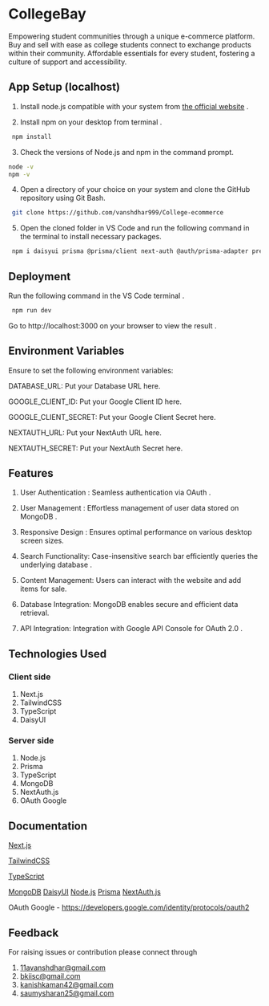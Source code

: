 # CollegeBay

Empowering student communities through a unique e-commerce platform. Buy and sell with ease as college students connect to exchange products within their community. Affordable essentials for every student, fostering a culture of support and accessibility.

## App Setup (localhost)

1. Install node.js compatible with your system from [the official website](https://nodejs.org/en/download) . 

2. Install npm on your desktop from terminal .
```bash
 npm install
  ```


 3. Check the versions of Node.js and npm in the command prompt.
  
  ```bash
 node -v
npm -v
  ```



4. Open a directory of your choice on your system and clone the GitHub repository using Git Bash.

```bash
 git clone https://github.com/vanshdhar999/College-ecommerce
  ```
5. Open the cloned folder in VS Code and run the following command in the terminal to install necessary packages.
```bash
 npm i daisyui prisma @prisma/client next-auth @auth/prisma-adapter prettier eslint-config-prettier prettier-plugin-tailwindcss
  ```



## Deployment 
Run the following command in the VS Code terminal .

```bash
 npm run dev
  ```


Go to http://localhost:3000 on your browser to view the result .

## Environment Variables 
Ensure to set the following environment variables:

DATABASE_URL: Put your Database URL here.

GOOGLE_CLIENT_ID: Put your Google Client ID here.

GOOGLE_CLIENT_SECRET: Put your Google Client Secret here.

NEXTAUTH_URL: Put your NextAuth URL here.

NEXTAUTH_SECRET: Put your NextAuth Secret here.


## Features 


1. User Authentication : Seamless authentication via OAuth .

2. User Management : Effortless management of user data stored on MongoDB .

3. Responsive Design : Ensures optimal performance on various desktop screen sizes. 


4. Search Functionality: Case-insensitive search bar efficiently queries the underlying database .


5. Content Management: Users can interact with the website and add items for sale.

6. Database Integration: MongoDB enables secure and efficient data retrieval.

7. API Integration: Integration with Google API Console for OAuth 2.0 .











## Technologies Used

### Client side 
1. Next.js
2. TailwindCSS
3. TypeScript
4. DaisyUI 

### Server side 
1. Node.js
2. Prisma
3. TypeScript
4. MongoDB
5. NextAuth.js
6. OAuth Google

## Documentation

[Next.js](https://nextjs.org/docs)

[TailwindCSS](https://v2.tailwindcss.com/docs)

[TypeScript](https://www.typescriptlang.org/docs/)

[MongoDB](https://www.mongodb.com/docs/)
[DaisyUI](https://daisyui.com/)
[Node.js](https://nodejs.org/docs/latest/api/)
[Prisma](https://www.prisma.io/docs)
[NextAuth.js](https://next-auth.js.org/)



OAuth Google - https://developers.google.com/identity/protocols/oauth2

## Feedback 
For raising issues or contribution please connect through 

1. 11avanshdhar@gmail.com
2. bkiisc@gmail.com
3. kanishkaman42@gmail.com
4. saumysharan25@gmail.com






















